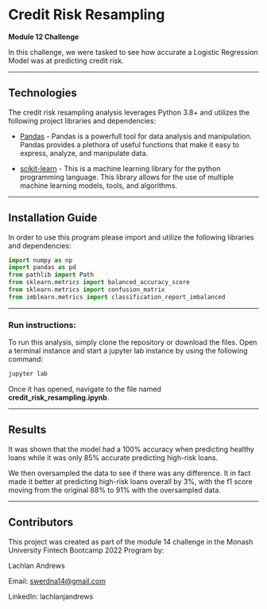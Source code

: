 # Credit Risk Resampling
**Module 12 Challenge**

In this challenge, we were tasked to see how accurate a Logistic Regression Model was at predicting credit risk.

---

## Technologies

The credit risk resampling analysis leverages Python 3.8+ and utilizes the following project libraries and dependencies:
* [Pandas](https://github.com/google/pandas) - Pandas is a powerfull tool for data analysis and manipulation. Pandas provides a plethora of useful functions that make it easy to express, analyze, and manipulate data.

* [scikit-learn](https://scikit-learn.org/stable/) - This is a machine learning library for the python programming language. This library allows for the use of multiple machine learning models, tools, and algorithms.

---

## Installation Guide

In order to use this program please import and utilize the following libraries and dependencies: 

```python
import numpy as np
import pandas as pd
from pathlib import Path
from sklearn.metrics import balanced_accuracy_score
from sklearn.metrics import confusion_matrix
from imblearn.metrics import classification_report_imbalanced
```

---  

### **Run instructions:**
To run this analysis, simply clone the repository or download the files. Open a terminal instance and start a jupyter lab instance by using the following command:
```python
jupyter lab
```
Once it has opened, navigate to the file named **credit_risk_resampling.ipynb**.

---

## Results

 It was shown that the model had a 100% accuracy when predicting healthy loans while it was only 85% accurate predicting high-risk loans.

We then oversampled the data to see if there was any difference. It in fact made it better at predicting high-risk loans overall by 3%, with the f1 score moving from the original 88% to 91% with the oversampled data.

---

## Contributors

This project was created as part of the module 14 challenge in the Monash University Fintech Bootcamp 2022 Program by:

Lachlan Andrews

Email: swerdna14@gmail.com

LinkedIn: lachlanjandrews
